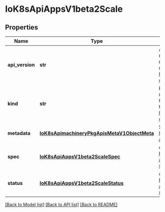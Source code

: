 # IoK8sApiAppsV1beta2Scale

## Properties
Name | Type | Description | Notes
------------ | ------------- | ------------- | -------------
**api_version** | **str** | APIVersion defines the versioned schema of this representation of an object. Servers should convert recognized schemas to the latest internal value, and may reject unrecognized values. More info: https://git.k8s.io/community/contributors/devel/api-conventions.md#resources | [optional] 
**kind** | **str** | Kind is a string value representing the REST resource this object represents. Servers may infer this from the endpoint the client submits requests to. Cannot be updated. In CamelCase. More info: https://git.k8s.io/community/contributors/devel/api-conventions.md#types-kinds | [optional] 
**metadata** | [**IoK8sApimachineryPkgApisMetaV1ObjectMeta**](IoK8sApimachineryPkgApisMetaV1ObjectMeta.md) | Standard object metadata; More info: https://git.k8s.io/community/contributors/devel/sig-architecture/api-conventions.md#metadata. | [optional] 
**spec** | [**IoK8sApiAppsV1beta2ScaleSpec**](IoK8sApiAppsV1beta2ScaleSpec.md) | defines the behavior of the scale. More info: https://git.k8s.io/community/contributors/devel/sig-architecture/api-conventions.md#spec-and-status. | [optional] 
**status** | [**IoK8sApiAppsV1beta2ScaleStatus**](IoK8sApiAppsV1beta2ScaleStatus.md) | current status of the scale. More info: https://git.k8s.io/community/contributors/devel/sig-architecture/api-conventions.md#spec-and-status. Read-only. | [optional] 

[[Back to Model list]](../README.md#documentation-for-models) [[Back to API list]](../README.md#documentation-for-api-endpoints) [[Back to README]](../README.md)



